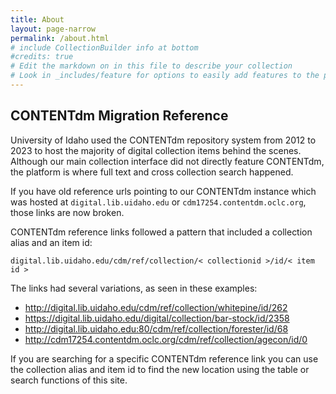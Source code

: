 ```yaml
---
title: About
layout: page-narrow
permalink: /about.html
# include CollectionBuilder info at bottom
#credits: true
# Edit the markdown on in this file to describe your collection
# Look in _includes/feature for options to easily add features to the page
---
```


## CONTENTdm Migration Reference

University of Idaho used the CONTENTdm repository system from 2012 to 2023 to host the majority of digital collection items behind the scenes.
Although our main collection interface did not directly feature CONTENTdm, the platform is where full text and cross collection search happened.

If you have old reference urls pointing to our CONTENTdm instance which was hosted at `digital.lib.uidaho.edu` or `cdm17254.contentdm.oclc.org`, those links are now broken.

CONTENTdm reference links followed a pattern that included a collection alias and an item id: 

`digital.lib.uidaho.edu/cdm/ref/collection/< collectionid >/id/< item id >`

The links had several variations, as seen in these examples:

- http://digital.lib.uidaho.edu/cdm/ref/collection/whitepine/id/262
- https://digital.lib.uidaho.edu/digital/collection/bar-stock/id/2358
- http://digital.lib.uidaho.edu:80/cdm/ref/collection/forester/id/68
- http://cdm17254.contentdm.oclc.org/cdm/ref/collection/agecon/id/0

If you are searching for a specific CONTENTdm reference link you can use the collection alias and item id to find the new location using the table or search functions of this site. 
